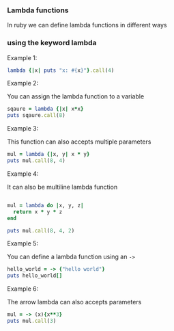 ### Lambda functions

In ruby we can define lambda functions in different ways

### using the keyword lambda

Example 1:

```rb
lambda {|x| puts "x: #{x}"}.call(4)
```

Example 2:

You can assign the lambda function to a variable

```rb
sqaure = lambda {|x| x*x}
puts sqaure.call(8)
```

Example 3:

This function can also accepts multiple parameters

```rb
mul = lambda {|x, y| x * y}
puts mul.call(8, 4)
```

Example 4:

It can also be multiline lambda function

```rb

mul = lambda do |x, y, z|
  return x * y * z
end

puts mul.call(8, 4, 2)
```

Example 5:

You can define a lambda function using an `->`

```rb
hello_world = -> {"hello world"}
puts hello_world[]
```

Example 6:

The arrow lambda can also accepts parameters

```rb
mul = -> (x){x**3}
puts mul.call(3)
```
